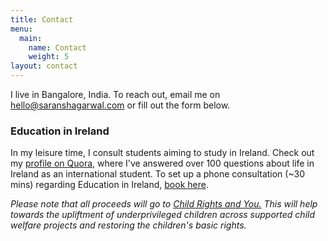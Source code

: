 ```yaml
---
title: Contact
menu:
  main:
    name: Contact
    weight: 5
layout: contact
---
```

I live in Bangalore, India. To reach out, email me on [hello@saranshagarwal.com](mailto:hello@saranshagarwal.com?) or fill out the form below.

### Education in Ireland

In my leisure time, I consult students aiming to study in Ireland. Check out my [profile on Quora](https://www.quora.com/profile/Saransh-Agarwal-2), where I've answered over 100 questions about life in Ireland as an international student. To set up a phone consultation (~30 mins) regarding Education in Ireland, [book here](https://imjo.in/RjYx3P).

_Please note that all proceeds will go to [Child Rights and You.](https://www.cry.org/) This will help towards the upliftment of underprivileged children across supported child welfare projects and restoring the children's basic rights._
